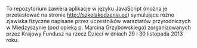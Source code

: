 To repozytorium zawiera aplikacje w języku JavaScript (można je przetestować na stronie http://szkolakodzenia.ee) symulujące różne zjawiska fizyczne napisane przez uczestników warsztatów przyrodniczych w Miedzyszynie (pod opieką p. Marcina Grzybowskiego) zorganizowanych przez Krajowy Fundusz na rzecz Dzieci w dniach 29 i 30 listopada 2013 roku. 
